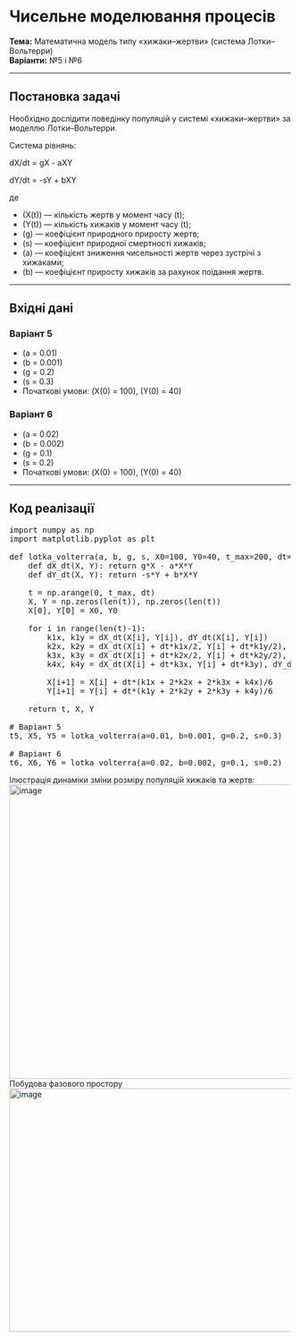 # Чисельне моделювання процесів  
**Тема:** Математична модель типу «хижаки–жертви» (система Лотки–Вольтерри)  
**Варіанти:** №5 і №6  

---

## Постановка задачі
Необхідно дослідити поведінку популяцій у системі «хижаки–жертви» за моделлю Лотки–Вольтерри.  

Система рівнянь:  

dX/dt = gX - aXY

dY/dt = -sY + bXY


де  
- \(X(t)\) — кількість жертв у момент часу \(t\);  
- \(Y(t)\) — кількість хижаків у момент часу \(t\);  
- \(g\) — коефіцієнт природного приросту жертв;  
- \(s\) — коефіцієнт природної смертності хижаків;  
- \(a\) — коефіцієнт зниження чисельності жертв через зустрічі з хижаками;  
- \(b\) — коефіцієнт приросту хижаків за рахунок поїдання жертв.  

---

## Вхідні дані

### Варіант 5
- \(a = 0.01\)  
- \(b = 0.001\)  
- \(g = 0.2\)  
- \(s = 0.3\)  
- Початкові умови: \(X(0) = 100\), \(Y(0) = 40\)

### Варіант 6
- \(a = 0.02\)  
- \(b = 0.002\)  
- \(g = 0.1\)  
- \(s = 0.2\)  
- Початкові умови: \(X(0) = 100\), \(Y(0) = 40\)

---

## Код реалізації
<pre>
import numpy as np
import matplotlib.pyplot as plt

def lotka_volterra(a, b, g, s, X0=100, Y0=40, t_max=200, dt=0.1):
    def dX_dt(X, Y): return g*X - a*X*Y
    def dY_dt(X, Y): return -s*Y + b*X*Y
    
    t = np.arange(0, t_max, dt)
    X, Y = np.zeros(len(t)), np.zeros(len(t))
    X[0], Y[0] = X0, Y0
    
    for i in range(len(t)-1):
        k1x, k1y = dX_dt(X[i], Y[i]), dY_dt(X[i], Y[i])
        k2x, k2y = dX_dt(X[i] + dt*k1x/2, Y[i] + dt*k1y/2), dY_dt(X[i] + dt*k1x/2, Y[i] + dt*k1y/2)
        k3x, k3y = dX_dt(X[i] + dt*k2x/2, Y[i] + dt*k2y/2), dY_dt(X[i] + dt*k2x/2, Y[i] + dt*k2y/2)
        k4x, k4y = dX_dt(X[i] + dt*k3x, Y[i] + dt*k3y), dY_dt(X[i] + dt*k3x, Y[i] + dt*k3y)
        
        X[i+1] = X[i] + dt*(k1x + 2*k2x + 2*k3x + k4x)/6
        Y[i+1] = Y[i] + dt*(k1y + 2*k2y + 2*k3y + k4y)/6
    
    return t, X, Y

# Варіант 5
t5, X5, Y5 = lotka_volterra(a=0.01, b=0.001, g=0.2, s=0.3)

# Варіант 6
t6, X6, Y6 = lotka_volterra(a=0.02, b=0.002, g=0.1, s=0.2)
</pre>

Ілюстрація динаміки зміни розміру популяцій хижаків та жертв:
<img width="1190" height="526" alt="image" src="https://github.com/user-attachments/assets/5a2f4e98-b587-49ff-bfe9-29a19623dda5" />
Побудова фазового простору
<img width="940" height="435" alt="image" src="https://github.com/user-attachments/assets/3962b271-97eb-4951-b689-ad52c20960c9" />

